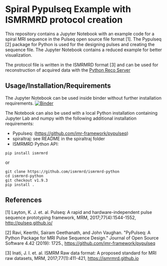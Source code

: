 # Spiral Pypulseq Example with ISMRMRD protocol creation

This repository contains a Jupyter Notebook with an example code for a spiral MRI sequence in the Pulseq open source file format [1]. The Pypulseq [2] package for Python is used for the designing pulses and creating the sequence file. The Jupyter Notebook contains a reduced example for better visualization.

The protocol file is written in the ISMRMRD format [3] and can be used for reconstruction of acquired data with the [Python Reco Server](https://github.com/mrphysics-bonn/python-ismrmrd-reco)

## Usage/Installation/Requirements

The Jupyter Notebook can be used inside binder without further installation requirements. [![Binder](https://mybinder.org/badge_logo.svg)](https://mybinder.org/v2/gh/mrphysics-bonn/spiral-pypulseq-example/HEAD?labpath=spiral_example.ipynb)

The Notebook can also be used with a local Python installation containing Jupyter Lab and numpy with the following additional installation requirements:

* Pypulseq: (https://github.com/imr-framework/pypulseq)
* spiraltraj: see README in the spiraltraj folder
* ISMRMRD Python API:
```console
pip install ismrmrd
```
or
```console
git clone https://github.com/ismrmrd/ismrmrd-python
cd ismrmrd-python
git checkout v1.9.3
pip install .
```

## References

[1] Layton, K. J. et. al. Pulseq: A rapid and hardware-independent pulse sequence prototyping framework, MRM, 2017;77(4):1544-1552, http://pulseq.github.io/

[2] Ravi, Keerthi, Sairam Geethanath, and John Vaughan. "PyPulseq: A Python Package for MRI Pulse Sequence Design." Journal of Open Source Software 4.42 (2019): 1725., https://github.com/imr-framework/pypulseq

[3] Inati, J. I. et. al. ISMRM Raw data format: A proposed standard for MRI raw datasets, MRM, 2017;77(1):411-421, https://ismrmrd.github.io
